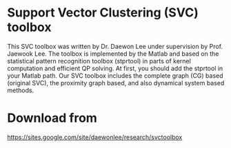 Support Vector Clustering (SVC) toolbox
=======================================
This SVC toolbox was written by Dr. Daewon Lee under supervision by Prof. Jaewook Lee. The toolbox is implemented by the Matlab and based on the statistical pattern recognition toolbox (stprtool) in parts of kernel computation and efficient QP solving. At first, you should add the stprtool in your Matlab path. Our SVC toolbox includes the complete graph (CG) based (original SVC), the proximity graph based, and also dynamical system based methods.

Download from
=============
https://sites.google.com/site/daewonlee/research/svctoolbox
